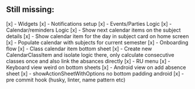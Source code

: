 ## Still missing:

[x] - Widgets
[x] - Notifications setup
[x] - Events/Parties Logic
[x] - Calendar/reminders Logic
[x] - Show next calendar items on the subject details
[x] - Show calendar item for the day in subject card on home screen
[x] - Populate calendar with subjects for current semester
[x] - Onboarding flow
[x] - Class calendar item bottom sheet
[x] - Create new CalendarClassItem and isolate logic there, only calculate consecutive classes once and also link the absances directly
[x] - RU menu
[x] - Keyboard view weird on bottom sheets
[x] - Android view on add absence sheet
[x] - showActionSheetWithOptions no bottom padding android
[x] - pre commit hook (husky, linter, name pattern etc)
